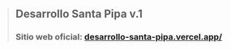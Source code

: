 > ## Desarrollo Santa Pipa v.1
> 
> ### Sitio web oficial: [desarrollo-santa-pipa.vercel.app/](https://desarrollo-santa-pipa.vercel.app/)
